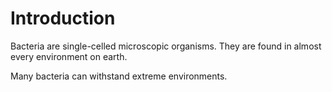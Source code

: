 # Introduction

Bacteria are single-celled microscopic organisms. 
They are found in almost every environment on earth.

Many bacteria can withstand extreme environments.